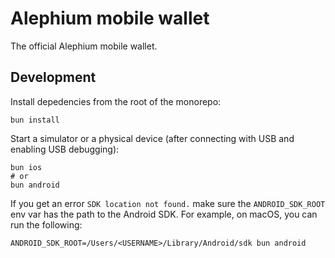 # Alephium mobile wallet

The official Alephium mobile wallet.

## Development

Install depedencies from the root of the monorepo:

```shell
bun install
```

Start a simulator or a physical device (after connecting with USB and enabling USB debugging):

```shell
bun ios
# or
bun android
```

If you get an error `SDK location not found.` make sure the `ANDROID_SDK_ROOT` env var has the path to the Android SDK. For example, on macOS, you can run the following:

```shell
ANDROID_SDK_ROOT=/Users/<USERNAME>/Library/Android/sdk bun android
```
